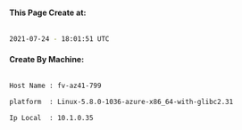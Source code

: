 
   
#### This Page Create at:

```bash

2021-07-24 - 18:01:51 UTC

```

#### Create By Machine:

```bash

Host Name : fv-az41-799

platform  : Linux-5.8.0-1036-azure-x86_64-with-glibc2.31

Ip Local  : 10.1.0.35

```

